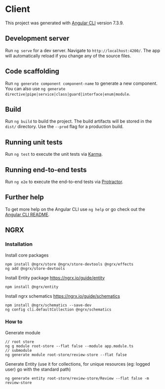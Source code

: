 # Client

This project was generated with [Angular CLI](https://github.com/angular/angular-cli) version 7.3.9.

## Development server

Run `ng serve` for a dev server. Navigate to `http://localhost:4200/`. The app will automatically reload if you change any of the source files.

## Code scaffolding

Run `ng generate component component-name` to generate a new component. You can also use `ng generate directive|pipe|service|class|guard|interface|enum|module`.

## Build

Run `ng build` to build the project. The build artifacts will be stored in the `dist/` directory. Use the `--prod` flag for a production build.

## Running unit tests

Run `ng test` to execute the unit tests via [Karma](https://karma-runner.github.io).

## Running end-to-end tests

Run `ng e2e` to execute the end-to-end tests via [Protractor](http://www.protractortest.org/).

## Further help

To get more help on the Angular CLI use `ng help` or go check out the [Angular CLI README](https://github.com/angular/angular-cli/blob/master/README.md).

## NGRX

### Installation

Install core packages

```
npm install @ngrx/store @ngrx/store-devtools @ngrx/effects
ng add @ngrx/store-devtools
```

Install Entity package
https://ngrx.io/guide/entity

```
npm install @ngrx/entity
```

Install ngrx schematics
https://ngrx.io/guide/schematics

```
npm install @ngrx/schematics --save-dev
ng config cli.defaultCollection @ngrx/schematics
```

### How to

Generate module

```
// root store
ng g module root-store --flat false --module app.module.ts
// submodule
ng generate module root-store/review-store --flat false
```

Generate Entity (use it for collections, for unique resources (eg: logged user) go with the standard path)

```
ng generate entity root-store/review-store/Review --flat false -m review-store
```
